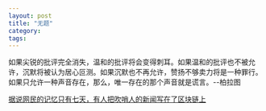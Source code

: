 ```yaml
---
layout: post
title: "无题"
category: 
tags: 
---
```

如果尖锐的批评完全消失，温和的批评将会变得刺耳。如果温和的批评也不被允许，沉默将被认为居心叵测。如果沉默也不再允许，赞扬不够卖力将是一种罪行。如果只允许一种声音存在，那么，唯一存在的那个声音就是谎言。--柏拉图

[据说网民的记忆只有七天，有人把吹哨人的新闻写在了区块链上](https://etherscan.io/tx/0x2003bfe5bb3840b02679a07f90054ed122dc8a33a6888adc83a3fbb2819bb0f8a)

